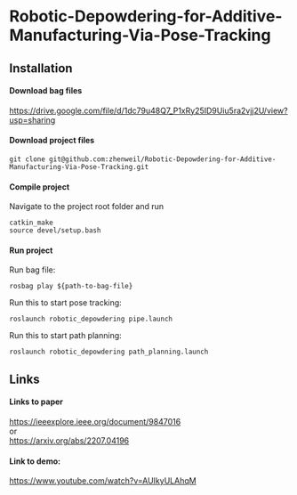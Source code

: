 # Robotic-Depowdering-for-Additive-Manufacturing-Via-Pose-Tracking

## Installation
#### Download bag files
https://drive.google.com/file/d/1dc79u48Q7_P1xRy25ID9Uiu5ra2vjj2U/view?usp=sharing

#### Download project files
```
git clone git@github.com:zhenweil/Robotic-Depowdering-for-Additive-Manufacturing-Via-Pose-Tracking.git
```
#### Compile project
Navigate to the project root folder and run
```
catkin_make
source devel/setup.bash
```
#### Run project
Run bag file:
```
rosbag play ${path-to-bag-file}
```
Run this to start pose tracking:
```
roslaunch robotic_depowdering pipe.launch
```
Run this to start path planning:
```
roslaunch robotic_depowdering path_planning.launch
```
## Links
#### Links to paper
https://ieeexplore.ieee.org/document/9847016 <br />
or <br />
https://arxiv.org/abs/2207.04196

#### Link to demo:
https://www.youtube.com/watch?v=AUIkyULAhqM 
